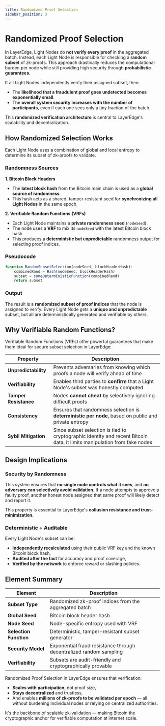 ```yaml
---
title: Randomized Proof Selection
sidebar_position: 3
---
```


# Randomized Proof Selection

In LayerEdge, Light Nodes do **not verify every proof** in the aggregated batch. Instead, each Light Node is responsible for checking a **random subset** of zk-proofs. This approach drastically reduces the computational burden per node while still providing high security through **probabilistic guarantees**.

If all Light Nodes independently verify their assigned subset, then:

* The **likelihood that a fraudulent proof goes undetected becomes exponentially small**.
* The **overall system security increases with the number of participants**, even if each one sees only a tiny fraction of the batch.

This **randomized verification architecture** is central to LayerEdge's scalability and decentralization.

## How Randomized Selection Works

Each Light Node uses a combination of global and local entropy to determine its subset of zk-proofs to validate.

### Randomness Sources

**1. Bitcoin Block Headers**

* The **latest block hash** from the Bitcoin main chain is used as a **global source of randomness**.
* This hash acts as a shared, tamper-resistant seed for **synchronizing all Light Nodes** in the same epoch.

**2. Verifiable Random Functions (VRFs)**

* Each Light Node maintains a **private randomness seed** (`nodeSeed`).
* The node uses a **VRF** to mix its `nodeSeed` with the latest Bitcoin block hash.
* This produces a **deterministic but unpredictable** randomness output for selecting proof indices.

### Pseudocode

```typescript
function RandomSubsetSelection(nodeSeed, blockHeaderHash):
    combinedRand = Hash(nodeSeed, blockHeaderHash)
    subset = someDeterministicFunction(combinedRand)
    return subset
```

### Output

The result is a **randomized subset of proof indices** that the node is assigned to verify. Every Light Node gets a **unique and unpredictable** subset, but all are deterministically generated and verifiable by others.

## Why Verifiable Random Functions?

Verifiable Random Functions (VRFs) offer powerful guarantees that make them ideal for secure subset selection in LayerEdge:

| Property | Description |
|----------|-------------|
| **Unpredictability** | Prevents adversaries from knowing which proofs a node will verify ahead of time |
| **Verifiability** | Enables third parties to **confirm** that a Light Node's subset was honestly computed |
| **Tamper Resistance** | Nodes **cannot cheat** by selectively ignoring difficult proofs |
| **Consistency** | Ensures that randomness selection is **deterministic per node**, based on public and private entropy |
| **Sybil Mitigation** | Since subset selection is tied to cryptographic identity and recent Bitcoin data, it limits manipulation from fake nodes |

## Design Implications

### Security by Randomness

This system ensures that **no single node controls what it sees**, and **no adversary can selectively avoid validation**. If a node attempts to approve a faulty proof, another honest node assigned that same proof will likely detect and report it.

This property is essential to LayerEdge's **collusion resistance and trust-minimization**.

### Deterministic + Auditable

Every Light Node's subset can be:

* **Independently recalculated** using their public VRF key and the known Bitcoin block hash,
* **Audited after the fact** for accuracy and proof coverage,
* **Verified by the network** to enforce reward or slashing policies.

## Element Summary

| Element | Description |
|---------|-------------|
| **Subset Type** | Randomized zk-proof indices from the aggregated batch |
| **Global Seed** | Bitcoin block header hash |
| **Node Seed** | Node-specific entropy used with VRF |
| **Selection Function** | Deterministic, tamper-resistant subset generator |
| **Security Model** | Exponential fraud resistance through decentralized random sampling |
| **Verifiability** | Subsets are audit-friendly and cryptographically provable |

Randomized Proof Selection in LayerEdge ensures that verification:

* **Scales with participation**, not proof size,
* **Stays decentralized** and trustless,
* And enables **millions of zk-proofs to be validated per epoch** — all without burdening individual nodes or relying on centralized authorities.

It's the backbone of scalable zk-validation — making Bitcoin the cryptographic anchor for verifiable computation at internet scale. 